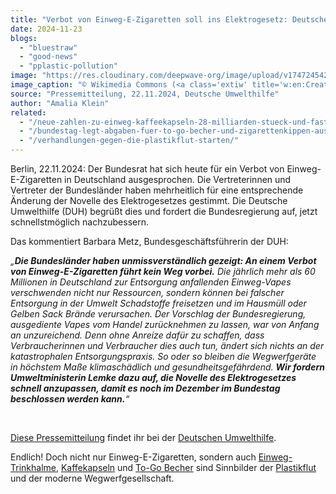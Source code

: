 ```yaml
---
title: "Verbot von Einweg-E-Zigaretten soll ins Elektrogesetz: Deutsche Umwelthilfe fordert nach Votum des Bundesrats schnellstmögliche Nachbesserung"
date: 2024-11-23
blogs: 
  - "bluestraw"
  - "good-news"
  - "pplastic-pollution"
image: "https://res.cloudinary.com/deepwave-org/image/upload/v1747245422/deepwave.org/vapes_einweg_e_zigaretten_wikimedia_commons-scaled.jpg"
image_caption: "© Wikimedia Commons (<a class='extiw' title='w:en:Creative Commons' href='https://en.wikipedia.org/wiki/en:Creative_Commons'>Creative Commons</a> <a class='extiw' title='creativecommons:by-sa/4.0/deed.en' href='https://creativecommons.org/licenses/by-sa/4.0/deed.en'>Attribution-Share Alike 4.0 International</a>)"
source: "Pressemitteilung, 22.11.2024, Deutsche Umwelthilfe"
author: "Amalia Klein"
related: 
  - "/neue-zahlen-zu-einweg-kaffeekapseln-28-milliarden-stueck-und-fast-10-000-tonnen-muell-pro-jahr-durch-jacobs-nestle-und-co/"
  - "/bundestag-legt-abgaben-fuer-to-go-becher-und-zigarettenkippen-aus-einwegplastik-fest/"
  - "/verhandlungen-gegen-die-plastikflut-starten/"
---
```


Berlin, 22.11.2024: Der Bundesrat hat sich heute für ein Verbot von Einweg-E-Zigaretten in Deutschland ausgesprochen. Die Vertreterinnen und Vertreter der Bundesländer haben mehrheitlich für eine entsprechende Änderung der Novelle des Elektrogesetzes gestimmt. Die Deutsche Umwelthilfe (DUH) begrüßt dies und fordert die Bundesregierung auf, jetzt schnellstmöglich nachzubessern.

Das kommentiert Barbara Metz, Bundesgeschäftsführerin der DUH:

_„**Die Bundesländer haben unmissverständlich gezeigt: An einem Verbot von Einweg-E-Zigaretten führt kein Weg vorbei.** Die jährlich mehr als 60 Millionen in Deutschland zur Entsorgung anfallenden Einweg-Vapes verschwenden nicht nur Ressourcen, sondern können bei falscher Entsorgung in der Umwelt Schadstoffe freisetzen und im Hausmüll oder Gelben Sack Brände verursachen. Der Vorschlag der Bundesregierung, ausgediente Vapes vom Handel zurücknehmen zu lassen, war von Anfang an unzureichend. Denn ohne Anreize dafür zu schaffen, dass Verbraucherinnen und Verbraucher dies auch tun, ändert sich nichts an der katastrophalen Entsorgungspraxis. So oder so bleiben die Wegwerfgeräte in höchstem Maße klimaschädlich und gesundheitsgefährdend. **Wir fordern Umweltministerin Lemke dazu auf, die Novelle des Elektrogesetzes schnell anzupassen, damit es noch im Dezember im Bundestag beschlossen werden kann.**“_

 

[Diese Pressemitteilung](https://www.duh.de/presse/pressemitteilungen/pressemitteilung/verbot-von-einweg-e-zigaretten-soll-ins-elektrogesetz-deutsche-umwelthilfe-fordert-nach-votum-des-b/) findet ihr bei der [Deutschen Umwelthilfe](https://www.duh.de/).

Endlich! Doch nicht nur Einweg-E-Zigaretten, sondern auch [Einweg-Trinkhalme](https://www.deepwave.org/bluestraw-kampagne/trinkhalm-vergleichstabelle/), [Kaffekapseln](https://www.deepwave.org/neue-zahlen-zu-einweg-kaffeekapseln-28-milliarden-stueck-und-fast-10-000-tonnen-muell-pro-jahr-durch-jacobs-nestle-und-co/) und [To-Go Becher](https://www.deepwave.org/bundestag-legt-abgaben-fuer-to-go-becher-und-zigarettenkippen-aus-einwegplastik-fest/) sind Sinnbilder der [Plastikflut](https://www.deepwave.org/verhandlungen-gegen-die-plastikflut-starten/) und der moderne Wegwerfgesellschaft.
